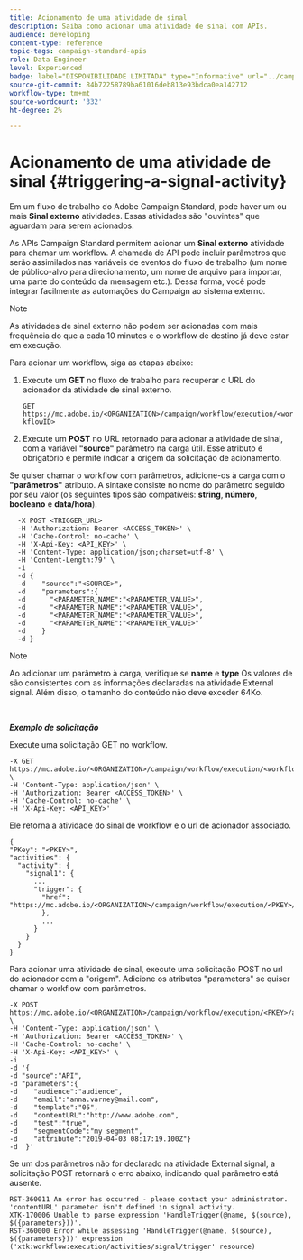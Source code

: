 ```yaml
---
title: Acionamento de uma atividade de sinal
description: Saiba como acionar uma atividade de sinal com APIs.
audience: developing
content-type: reference
topic-tags: campaign-standard-apis
role: Data Engineer
level: Experienced
badge: label="DISPONIBILIDADE LIMITADA" type="Informative" url="../campaign-standard-migration-home.md" tooltip="Restrito a usuários migrados do Campaign Standard"
source-git-commit: 84b72258789ba61016deb813e93bdca0ea142712
workflow-type: tm+mt
source-wordcount: '332'
ht-degree: 2%

---
```


# Acionamento de uma atividade de sinal {#triggering-a-signal-activity}

Em um fluxo de trabalho do Adobe Campaign Standard, pode haver um ou mais **Sinal externo** atividades. Essas atividades são &quot;ouvintes&quot; que aguardam para serem acionados.

As APIs Campaign Standard permitem acionar um **Sinal externo** atividade para chamar um workflow. A chamada de API pode incluir parâmetros que serão assimilados nas variáveis de eventos do fluxo de trabalho (um nome de público-alvo para direcionamento, um nome de arquivo para importar, uma parte do conteúdo da mensagem etc.). Dessa forma, você pode integrar facilmente as automações do Campaign ao sistema externo.

>[!NOTE]
>
>As atividades de sinal externo não podem ser acionadas com mais frequência do que a cada 10 minutos e o workflow de destino já deve estar em execução.

Para acionar um workflow, siga as etapas abaixo:

1. Execute um **GET** no fluxo de trabalho para recuperar o URL do acionador da atividade de sinal externo.

   `GET https://mc.adobe.io/<ORGANIZATION>/campaign/workflow/execution/<workflowID>`

1. Execute um **POST** no URL retornado para acionar a atividade de sinal, com a variável **&quot;source&quot;** parâmetro na carga útil. Esse atributo é obrigatório e permite indicar a origem da solicitação de acionamento.

Se quiser chamar o workflow com parâmetros, adicione-os à carga com o **&quot;parâmetros&quot;** atributo. A sintaxe consiste no nome do parâmetro seguido por seu valor (os seguintes tipos são compatíveis: **string**, **número**, **booleano** e **data/hora**).

```
  -X POST <TRIGGER_URL>
  -H 'Authorization: Bearer <ACCESS_TOKEN>' \
  -H 'Cache-Control: no-cache' \
  -H 'X-Api-Key: <API_KEY>' \
  -H 'Content-Type: application/json;charset=utf-8' \
  -H 'Content-Length:79' \
  -i
  -d {
  -d    "source":"<SOURCE>",
  -d    "parameters":{
  -d      "<PARAMETER_NAME":"<PARAMETER_VALUE>",
  -d      "<PARAMETER_NAME":"<PARAMETER_VALUE>",
  -d      "<PARAMETER_NAME":"<PARAMETER_VALUE>",  
  -d      "<PARAMETER_NAME":"<PARAMETER_VALUE>"
  -d    }
  -d }
```

>[!NOTE]
>
>Ao adicionar um parâmetro à carga, verifique se **name** e **type** Os valores de são consistentes com as informações declaradas na atividade External signal. Além disso, o tamanho do conteúdo não deve exceder 64Ko.

<br/>

***Exemplo de solicitação***

Execute uma solicitação GET no workflow.

```
-X GET https://mc.adobe.io/<ORGANIZATION>/campaign/workflow/execution/<workflowID> \
-H 'Content-Type: application/json' \
-H 'Authorization: Bearer <ACCESS_TOKEN>' \
-H 'Cache-Control: no-cache' \
-H 'X-Api-Key: <API_KEY>'
```

Ele retorna a atividade do sinal de workflow e o url de acionador associado.

```
{
"PKey": "<PKEY>",
"activities": {
  "activity": {
    "signal1": {
      ...
      "trigger": {
        "href": "https://mc.adobe.io/<ORGANIZATION>/campaign/workflow/execution/<PKEY>/activities/activity/<PKEY>/trigger/"
        },
        ...
      }
    }
  }
}
```

Para acionar uma atividade de sinal, execute uma solicitação POST no url do acionador com a &quot;origem&quot;. Adicione os atributos &quot;parameters&quot; se quiser chamar o workflow com parâmetros.

```
-X POST https://mc.adobe.io/<ORGANIZATION>/campaign/workflow/execution/<PKEY>/activities/activity/<PKEY>/trigger \
-H 'Content-Type: application/json' \
-H 'Authorization: Bearer <ACCESS_TOKEN>' \
-H 'Cache-Control: no-cache' \
-H 'X-Api-Key: <API_KEY>' \
-i
-d '{
-d "source":"API",
-d "parameters":{
-d    "audience":"audience",
-d    "email":"anna.varney@mail.com",
-d    "template":"05",
-d    "contentURL":"http://www.adobe.com",
-d    "test":"true",
-d    "segmentCode":"my segment",
-d    "attribute":"2019-04-03 08:17:19.100Z"}
-d  }'
```

<!-- + réponse -->

Se um dos parâmetros não for declarado na atividade External signal, a solicitação POST retornará o erro abaixo, indicando qual parâmetro está ausente.

```
RST-360011 An error has occurred - please contact your administrator.
'contentURL' parameter isn't defined in signal activity.
XTK-170006 Unable to parse expression 'HandleTrigger(@name, $(source), $({parameters}))'.
RST-360000 Error while assessing 'HandleTrigger(@name, $(source), $({parameters}))' expression ('xtk:workflow:execution/activities/signal/trigger' resource)
```
